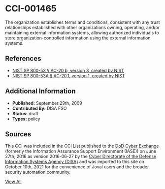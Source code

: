 # CCI-001465

The organization establishes terms and conditions, consistent with any trust relationships established with other organizations owning, operating, and/or maintaining external information systems, allowing authorized individuals to store organization-controlled information using the external information systems.

## References ##

* [NIST SP 800-53 § AC-20 b, version 3, created by NIST](http://csrc.nist.gov/publications/PubsSPs.html)
* [NIST SP 800-53A § AC-20.1, version 1, created by NIST](http://csrc.nist.gov/publications/PubsSPs.html)


## Additional Information ##

* **Published:** September 29th, 2009
* **Contributed By:** DISA FSO
* **Status:** draft
* **Types:** policy

## Sources ##

This CCI was included in the CCI List published to the [DoD Cyber Exchange](https://public.cyber.mil/stigs/cci/)
(formerly the Information Assurance Support Environment (IASE)) on June 27th, 2016 as version
2016-06-27 by the [Cyber Directorate of the Defense Information Systems Agency (DISA)](https://public.cyber.mil/about-cyber/)
and was imported to this site on October 10th, 2021 for the convenience of Joval users and the broader
security automation community.

[View All](../README.md)
